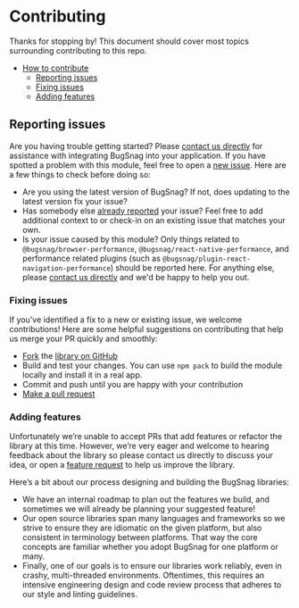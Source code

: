 # Contributing

Thanks for stopping by! This document should cover most topics surrounding contributing to this repo.

* [How to contribute](#how-to-contribute)
  * [Reporting issues](#reporting-issues)
  * [Fixing issues](#fixing-issues)
  * [Adding features](#adding-features)

## Reporting issues
Are you having trouble getting started? Please [contact us directly](mailto:support@bugsnag.com?subject=%5BGitHub%5D%20bugsnag-js-performance%20-%20having%20trouble%20getting%20started%20with%20BugSnag) for assistance with integrating BugSnag into your application.
If you have spotted a problem with this module, feel free to open a [new issue](https://github.com/bugsnag/bugsnag-js-performance/issues/new?template=Bug_report.md). Here are a few things to check before doing so:

* Are you using the latest version of BugSnag? If not, does updating to the latest version fix your issue?
* Has somebody else [already reported](https://github.com/bugsnag/bugsnag-js-performance/issues?utf8=%E2%9C%93&q=is%3Aissue%20is%3Aopen) your issue? Feel free to add additional context to or check-in on an existing issue that matches your own.
* Is your issue caused by this module? Only things related to `@bugsnag/browser-performance`, `@bugsnag/react-native-performance`, and performance related plugins (such as `@bugsnag/plugin-react-navigation-performance`) should be reported here. For anything else, please [contact us directly](mailto:support@bugsnag.com) and we'd be happy to help you out.

### Fixing issues

If you've identified a fix to a new or existing issue, we welcome contributions!
Here are some helpful suggestions on contributing that help us merge your PR quickly and smoothly:

* [Fork](https://help.github.com/articles/fork-a-repo) the
  [library on GitHub](https://github.com/bugsnag/bugsnag-js-performance)
* Build and test your changes. You can use `npm pack` to build the module locally and install it in a real app.
* Commit and push until you are happy with your contribution
* [Make a pull request](https://help.github.com/articles/using-pull-requests)

### Adding features

Unfortunately we’re unable to accept PRs that add features or refactor the library at this time.
However, we’re very eager and welcome to hearing feedback about the library so please contact us directly to discuss your idea, or open a
[feature request](https://github.com/bugsnag/bugsnag-js-performance/issues/new?template=Feature_request.md) to help us improve the library.

Here’s a bit about our process designing and building the BugSnag libraries:

* We have an internal roadmap to plan out the features we build, and sometimes we will already be planning your suggested feature!
* Our open source libraries span many languages and frameworks so we strive to ensure they are idiomatic on the given platform, but also consistent in terminology between platforms. That way the core concepts are familiar whether you adopt BugSnag for one platform or many.
* Finally, one of our goals is to ensure our libraries work reliably, even in crashy, multi-threaded environments. Oftentimes, this requires an intensive engineering design and code review process that adheres to our style and linting guidelines.